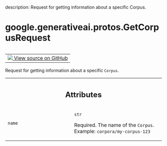description: Request for getting information about a specific Corpus.

<div itemscope itemtype="http://developers.google.com/ReferenceObject">
<meta itemprop="name" content="google.generativeai.protos.GetCorpusRequest" />
<meta itemprop="path" content="Stable" />
</div>

# google.generativeai.protos.GetCorpusRequest

<!-- Insert buttons and diff -->

<table class="tfo-notebook-buttons tfo-api nocontent" align="left">
<td>
  <a target="_blank" href="https://github.com/googleapis/google-cloud-python/tree/main/packages/google-ai-generativelanguage/google/ai/generativelanguage_v1beta/types/retriever_service.py#L75-L87">
    <img src="https://www.tensorflow.org/images/GitHub-Mark-32px.png" />
    View source on GitHub
  </a>
</td>
</table>



Request for getting information about a specific ``Corpus``.

<!-- Placeholder for "Used in" -->




<!-- Tabular view -->
 <table class="responsive fixed orange">
<colgroup><col width="214px"><col></colgroup>
<tr><th colspan="2"><h2 class="add-link">Attributes</h2></th></tr>

<tr>
<td>

`name`<a id="name"></a>

</td>
<td>

`str`

Required. The name of the ``Corpus``. Example:
``corpora/my-corpus-123``

</td>
</tr>
</table>



